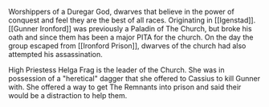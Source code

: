 Worshippers of a Duregar God, dwarves that believe in the power of conquest and feel they are the best of all races. Originating in [[Igenstad]]. [[Gunner Ironford]] was previously a Paladin of The Church, but broke his oath and since them has been a major PITA for the church. On the day the group escaped from [[Ironford Prison]], dwarves of the church had also attempted his assassination.

High Priestess Helga Frag is the leader of the Church. She was in possession of a "heretical" dagger that she offered to Cassius to kill Gunner with. She offered a way to get The Remnants into prison and said their would be a distraction to help them.